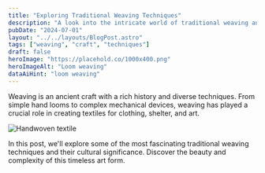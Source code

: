 ```yaml
---
title: "Exploring Traditional Weaving Techniques"
description: "A look into the intricate world of traditional weaving and its cultural significance."
pubDate: "2024-07-01"
layout: "../../layouts/BlogPost.astro"
tags: ["weaving", "craft", "techniques"]
draft: false
heroImage: "https://placehold.co/1000x400.png"
heroImageAlt: "Loom weaving"
dataAiHint: "loom weaving"
---
```


Weaving is an ancient craft with a rich history and diverse techniques. From simple hand looms to complex mechanical devices, weaving has played a crucial role in creating textiles for clothing, shelter, and art.

<img src="https://placehold.co/800x400.png" alt="Handwoven textile" data-ai-hint="woven textile"/>

In this post, we'll explore some of the most fascinating traditional weaving techniques and their cultural significance. Discover the beauty and complexity of this timeless art form.
